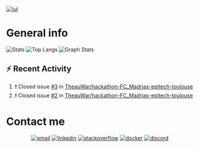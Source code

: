 
[![lul](https://readme-typing-svg.herokuapp.com?font=futura&color=15F6F7&size=30&center=true&multiline=true&width=1500&height=150&lines=Hi%2C+i'm+R%C3%A9my+%F0%9F%91%8B;I'm+a+%F0%9F%9A%80+french+developer%F0%9F%9A%80;Actually+I'm+a+second+year+Student+at+EPITECH;%E2%AC%87%EF%B8%8F+here+is+a+rapid+overview+of+my+activity+%E2%AC%87%EF%B8%8F)](https://www.youtube.com/watch?v=iik25wqIuFo)

# General info

![Stats](https://github-readme-stats.vercel.app/api?username=Waz0x&count_private=true&theme=tokyonight&hide=stars&show_icons=true)
![Top Langs](https://github-readme-stats.vercel.app/api/top-langs/?username=Waz0x&layout=compact&theme=tokyonight)
![Graph Stats](https://activity-graph.herokuapp.com/graph?username=Waz0x&bg_color=141321&color=FF9DD9&line=FF9DD9&point=9dffc3)

## :zap: Recent Activity

<!--START_SECTION:activity-->
1. ❗️ Closed issue [#3](https://github.com/TheauWar/hackathon-FC_Madrias-epitech-toulouse/issues/3) in [TheauWar/hackathon-FC_Madrias-epitech-toulouse](https://github.com/TheauWar/hackathon-FC_Madrias-epitech-toulouse)
2. ❗️ Closed issue [#2](https://github.com/TheauWar/hackathon-FC_Madrias-epitech-toulouse/issues/2) in [TheauWar/hackathon-FC_Madrias-epitech-toulouse](https://github.com/TheauWar/hackathon-FC_Madrias-epitech-toulouse)
<!--END_SECTION:activity-->

# Contact me

<p align="center">
  <a href="mailto:remy.noulin@epitech.eu"><img src="https://img.icons8.com/color/96/000000/ms-outlook.png" alt="email"/></a>
  <a href="https://www.linkedin.com/in/remynoulin/"><img src="https://img.icons8.com/color/96/000000/linkedin.png" alt="linkedin"/></a>
  <a href="https://stackoverflow.com/users/15754672/r%c3%a9my-noulin"><img src="https://img.icons8.com/color/96/000000/stackoverflow.png" alt="stackoverflow"/></a>
  <a href="https://hub.docker.com/u/waz0x"><img src="https://img.icons8.com/color/96/000000/docker.png" alt="docker"/></a>
  <a href="https://discord.com/users/606758395583922176"><img src="https://img.icons8.com/color/96/000000/discord-logo.png" alt="discord"/></a>
</p>
